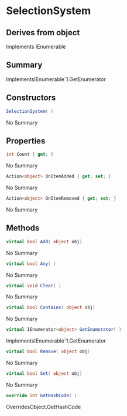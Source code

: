 # SelectionSystem

## Derives from object
Implements IEnumerable<object>

## Summary

ImplementsIEnumerable`1.GetEnumerator
## Constructors

```c#
SelectionSystem( ) 
```
No Summary
## Properties

```c#
int Count { get; } 
```
No Summary
```c#
Action<object> OnItemAdded { get; set; } 
```
No Summary
```c#
Action<object> OnItemRemoved { get; set; } 
```
No Summary
## Methods

```c#
virtual bool Add( object obj) 
```
No Summary
```c#
virtual bool Any( ) 
```
No Summary
```c#
virtual void Clear( ) 
```
No Summary
```c#
virtual bool Contains( object obj) 
```
No Summary
```c#
virtual IEnumerator<object> GetEnumerator( ) 
```
ImplementsIEnumerable`1.GetEnumerator
```c#
virtual bool Remove( object obj) 
```
No Summary
```c#
virtual bool Set( object obj) 
```
No Summary
```c#
override int GetHashCode( ) 
```
OverridesObject.GetHashCode
